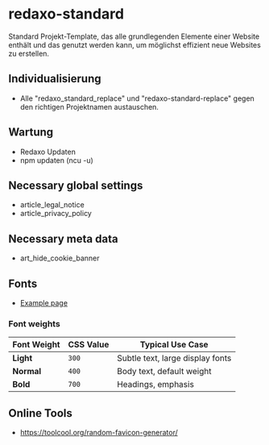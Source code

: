 # redaxo-standard

Standard Projekt-Template, das alle grundlegenden Elemente einer Website enthält und das 
genutzt werden kann, um möglichst effizient neue Websites zu erstellen.

## Individualisierung

- Alle "redaxo_standard_replace" und "redaxo-standard-replace" gegen den richtigen Projektnamen austauschen. 

## Wartung

- Redaxo Updaten
- npm updaten (ncu -u)

## Necessary global settings

- article_legal_notice
- article_privacy_policy

## Necessary meta data

- art_hide_cookie_banner

## Fonts

- [Example page](http://localhost:8080/assets/local/fonts/fonts.html)

### Font weights

| Font Weight | CSS Value | Typical Use Case                 |
| ----------- | --------- | -------------------------------- |
| **Light**   | `300`     | Subtle text, large display fonts |
| **Normal**  | `400`     | Body text, default weight        |
| **Bold**    | `700`     | Headings, emphasis               |

## Online Tools

- https://toolcool.org/random-favicon-generator/

